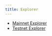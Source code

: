 ```yaml
---
title: Explorer
---
```


- [Mainnet Explorer](https://scan.bhpnet.io)
- [Testnet Explorer](https://testnet.bhpnet.io)
